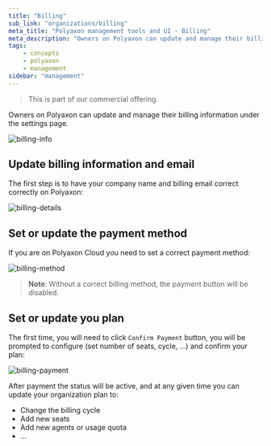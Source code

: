 ```yaml
---
title: "Billing"
sub_link: "organizations/billing"
meta_title: "Polyaxon management tools and UI - Billing"
meta_description: "Owners on Polyaxon can update and manage their billing information under the settings page."
tags:
    - concepts
    - polyaxon
    - management
sidebar: "management"
---
```


<blockquote class="commercial">This is part of our commercial offering.</blockquote>

Owners on Polyaxon can update and manage their billing information under the settings page.

![billing-info](../../../../content/images/dashboard/billing/billing-info.png)

## Update billing information and email

The first step is to have your company name and billing email correct correctly on Polyaxon:

![billing-details](../../../../content/images/dashboard/billing/billing-details.png)

## Set or update the payment method

If you are on Polyaxon Cloud you need to set a correct payment method:

![billing-method](../../../../content/images/dashboard/billing/billing-method.png)

> **Note**: Without a correct billing method, the payment button will be disabled. 

## Set or update you plan

The first time, you will need to click `Confirm Payment` button, you will be prompted to configure (set number of seats, cycle, ...) and confirm your plan:

![billing-payment](../../../../content/images/dashboard/billing/billing-payment.png)

After payment the status will be active, and at any given time you can update your organization plan to:

 * Change the billing cycle
 * Add new seats
 * Add new agents or usage quota
 * ...

